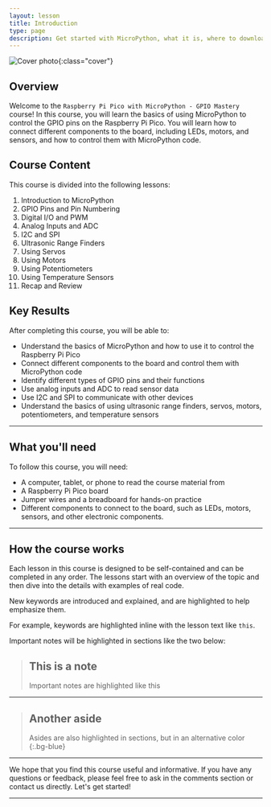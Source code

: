 ```yaml
---
layout: lesson
title: Introduction
type: page
description: Get started with MicroPython, what it is, where to download it, and which software to use to develop MicroPython code.
---
```


![Cover photo]({{page.cover}}){:class="cover"}

## Overview

Welcome to the `Raspberry Pi Pico with MicroPython - GPIO Mastery` course! In this course, you will learn the basics of using MicroPython to control the GPIO pins on the Raspberry Pi Pico. You will learn how to connect different components to the board, including LEDs, motors, and sensors, and how to control them with MicroPython code.

## Course Content

This course is divided into the following lessons:

1. Introduction to MicroPython
2. GPIO Pins and Pin Numbering
3. Digital I/O and PWM
4. Analog Inputs and ADC
5. I2C and SPI
6. Ultrasonic Range Finders
7. Using Servos
8. Using Motors
9. Using Potentiometers
10. Using Temperature Sensors
11. Recap and Review

## Key Results

After completing this course, you will be able to:

* Understand the basics of MicroPython and how to use it to control the Raspberry Pi Pico
* Connect different components to the board and control them with MicroPython code
* Identify different types of GPIO pins and their functions
* Use analog inputs and ADC to read sensor data
* Use I2C and SPI to communicate with other devices
* Understand the basics of using ultrasonic range finders, servos, motors, potentiometers, and temperature sensors

---

## What you'll need

To follow this course, you will need:

* A computer, tablet, or phone to read the course material from
* A Raspberry Pi Pico board
* Jumper wires and a breadboard for hands-on practice
* Different components to connect to the board, such as LEDs, motors, sensors, and other electronic components.

---

## How the course works

Each lesson in this course is designed to be self-contained and can be completed in any order. The lessons start with an overview of the topic and then dive into the details with examples of real code.

New keywords are introduced and explained, and are highlighted to help emphasize them.

For example, keywords are highlighted inline with the lesson text like `this`.

Important notes will be highlighted in sections like the two below:

> ## This is a note
>
> Important notes are highlighted like this

---

> ## Another aside
>
> Asides are also highlighted in sections, but in an alternative color
{:.bg-blue}

---

We hope that you find this course useful and informative. If you have any questions or feedback, please feel free to ask in the comments section or contact us directly. Let's get started!

---
